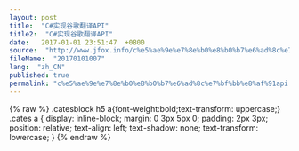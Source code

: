 ```yaml
---
layout: post
title:  "C#实现谷歌翻译API"
title2:  "C#实现谷歌翻译API"
date:   2017-01-01 23:51:47  +0800
source:  "http://www.jfox.info/c%e5%ae%9e%e7%8e%b0%e8%b0%b7%e6%ad%8c%e7%bf%bb%e8%af%91api.html"
fileName:  "20170101007"
lang:  "zh_CN"
published: true
permalink: "c%e5%ae%9e%e7%8e%b0%e8%b0%b7%e6%ad%8c%e7%bf%bb%e8%af%91api.html"
---
```

{% raw %}
.catesblock h5 a{font-weight:bold;text-transform: uppercase;}
.cates a {
display: inline-block;
margin: 0 3px 5px 0;
padding: 2px 3px;
position: relative;
text-align: left;
text-shadow: none;
text-transform: lowercase;
}
{% endraw %}